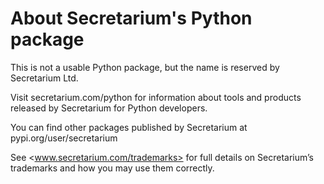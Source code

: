 # About Secretarium's Python package

This is not a usable Python package, but the name is reserved by Secretarium Ltd.

Visit secretarium.com/python for information about tools and products released by Secretarium for Python developers.

You can find other packages published by Secretarium at pypi.org/user/secretarium

See <www.secretarium.com/trademarks> for full details on Secretarium’s trademarks and how you may use them correctly.

